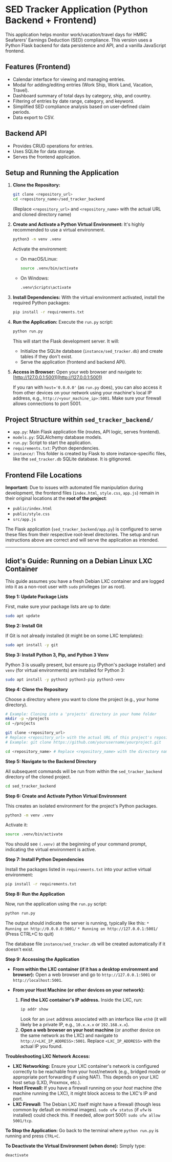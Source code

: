 # SED Tracker Application (Python Backend + Frontend)

This application helps monitor work/vacation/travel days for HMRC Seafarers’ Earnings Deduction (SED) compliance. This version uses a Python Flask backend for data persistence and API, and a vanilla JavaScript frontend.

## Features (Frontend)

*   Calendar interface for viewing and managing entries.
*   Modal for adding/editing entries (Work Ship, Work Land, Vacation, Travel).
*   Dashboard summary of total days by category, ship, and country.
*   Filtering of entries by date range, category, and keyword.
*   Simplified SED compliance analysis based on user-defined claim periods.
*   Data export to CSV.

## Backend API

*   Provides CRUD operations for entries.
*   Uses SQLite for data storage.
*   Serves the frontend application.

## Setup and Running the Application

1.  **Clone the Repository:**
    ```bash
    git clone <repository_url>
    cd <repository_name>/sed_tracker_backend
    ```
    (Replace `<repository_url>` and `<repository_name>` with the actual URL and cloned directory name)

2.  **Create and Activate a Python Virtual Environment:**
    It's highly recommended to use a virtual environment.
    ```bash
    python3 -m venv .venv
    ```
    Activate the environment:
    *   On macOS/Linux:
        ```bash
        source .venv/bin/activate
        ```
    *   On Windows:
        ```bash
        .venv\Scripts\activate
        ```

3.  **Install Dependencies:**
    With the virtual environment activated, install the required Python packages:
    ```bash
    pip install -r requirements.txt
    ```

4.  **Run the Application:**
    Execute the `run.py` script:
    ```bash
    python run.py
    ```
    This will start the Flask development server. It will:
    *   Initialize the SQLite database (`instance/sed_tracker.db`) and create tables if they don't exist.
    *   Serve the application (frontend and backend API).

5.  **Access in Browser:**
    Open your web browser and navigate to:
    [http://127.0.0.1:5001](http://127.0.0.1:5001)

    If you ran with `host='0.0.0.0'` (as `run.py` does), you can also access it from other devices on your network using your machine's local IP address, e.g., `http://<your_machine_ip>:5001`. Make sure your firewall allows connections to port 5001.

## Project Structure within `sed_tracker_backend/`

*   `app.py`: Main Flask application file (routes, API logic, serves frontend).
*   `models.py`: SQLAlchemy database models.
*   `run.py`: Script to start the application.
*   `requirements.txt`: Python dependencies.
*   `instance/`: This folder is created by Flask to store instance-specific files, like the `sed_tracker.db` SQLite database. It is gitignored.

## Frontend File Locations

**Important:** Due to issues with automated file manipulation during development, the frontend files (`index.html`, `style.css`, `app.js`) remain in their original locations at the **root of the project**:
*   `public/index.html`
*   `public/style.css`
*   `src/app.js`

The Flask application (`sed_tracker_backend/app.py`) is configured to serve these files from their respective root-level directories. The setup and run instructions above are correct and will serve the application as intended.

---

## Idiot's Guide: Running on a Debian Linux LXC Container

This guide assumes you have a fresh Debian LXC container and are logged into it as a non-root user with `sudo` privileges (or as root).

**Step 1: Update Package Lists**

First, make sure your package lists are up to date:
```bash
sudo apt update
```

**Step 2: Install Git**

If Git is not already installed (it might be on some LXC templates):
```bash
sudo apt install -y git
```

**Step 3: Install Python 3, Pip, and Python 3 Venv**

Python 3 is usually present, but ensure `pip` (Python's package installer) and `venv` (for virtual environments) are installed for Python 3:
```bash
sudo apt install -y python3 python3-pip python3-venv
```

**Step 4: Clone the Repository**

Choose a directory where you want to clone the project (e.g., your home directory).
```bash
# Example: Cloning into a 'projects' directory in your home folder
mkdir -p ~/projects
cd ~/projects

git clone <repository_url>
# Replace <repository_url> with the actual URL of this project's repository.
# Example: git clone https://github.com/yourusername/yourproject.git

cd <repository_name> # Replace <repository_name> with the directory name created by git clone
```

**Step 5: Navigate to the Backend Directory**

All subsequent commands will be run from within the `sed_tracker_backend` directory of the cloned project.
```bash
cd sed_tracker_backend
```

**Step 6: Create and Activate Python Virtual Environment**

This creates an isolated environment for the project's Python packages.
```bash
python3 -m venv .venv
```
Activate it:
```bash
source .venv/bin/activate
```
You should see `(.venv)` at the beginning of your command prompt, indicating the virtual environment is active.

**Step 7: Install Python Dependencies**

Install the packages listed in `requirements.txt` into your active virtual environment:
```bash
pip install -r requirements.txt
```

**Step 8: Run the Application**

Now, run the application using the `run.py` script:
```bash
python run.py
```
The output should indicate the server is running, typically like this:
`* Running on http://0.0.0.0:5001/`
`* Running on http://127.0.0.1:5001/` (Press CTRL+C to quit)

The database file `instance/sed_tracker.db` will be created automatically if it doesn't exist.

**Step 9: Accessing the Application**

*   **From within the LXC container (if it has a desktop environment and browser):**
    Open a web browser and go to `http://127.0.0.1:5001` or `http://localhost:5001`.

*   **From your Host Machine (or other devices on your network):**
    1.  **Find the LXC container's IP address.** Inside the LXC, run:
        ```bash
        ip addr show
        ```
        Look for an `inet` address associated with an interface like `eth0` (it will likely be a private IP, e.g., `10.x.x.x` or `192.168.x.x`).
    2.  **Open a web browser on your host machine** (or another device on the same network as the LXC) and navigate to `http://<LXC_IP_ADDRESS>:5001`.
        Replace `<LXC_IP_ADDRESS>` with the actual IP you found.

**Troubleshooting LXC Network Access:**
*   **LXC Networking:** Ensure your LXC container's network is configured correctly to be reachable from your host/network (e.g., bridged mode or appropriate port forwarding if using NAT). This depends on your LXC host setup (LXD, Proxmox, etc.).
*   **Host Firewall:** If you have a firewall running on your *host* machine (the machine running the LXC), it might block access to the LXC's IP and port.
*   **LXC Firewall:** The Debian LXC itself might have a firewall (though less common by default on minimal images). `sudo ufw status` (if `ufw` is installed) could check this. If needed, allow port 5001: `sudo ufw allow 5001/tcp`.

**To Stop the Application:**
Go back to the terminal where `python run.py` is running and press `CTRL+C`.

**To Deactivate the Virtual Environment (when done):**
Simply type:
```bash
deactivate
```

```
